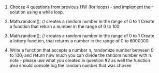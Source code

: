 1) Choose 4 questions from previous HW (for loops) - and implement their solution using a while loop.

2) Math.random(); // creates a random number in the range of 0 to 1
Create a function that return a number in the range of 0 to 100

3) Math.random(); // creates a random number in the range of 0 to 1
Create a lottery function, that returns a number in the range of 0 to 6000000

4) Write a function that accepts a number n, randomize number between 0 to 100, and return how much you can divide the random number with n.
note - please use what you created in question #2 as well
the function also should console.log the random number that was chosen